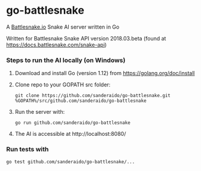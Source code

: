 # go-battlesnake
A [Battlesnake.io](http://battlesnake.io) Snake AI server written in Go

Written for Battlesnake Snake API version 2018.03.beta (found at https://docs.battlesnake.com/snake-api)

### Steps to run the AI locally (on Windows)

1. Download and install Go (version 1.12) from https://golang.org/doc/install

2. Clone repo to your GOPATH src folder:
    ```
    git clone https://github.com/sanderaido/go-battlesnake.git %GOPATH%/src/github.com/sanderaido/go-battlesnake
    ```
3. Run the server with:
    ```
    go run github.com/sanderaido/go-battlesnake
    ```
4. The AI is accessible at http://localhost:8080/
   
   
### Run tests with
```
go test github.com/sanderaido/go-battlesnake/...
```